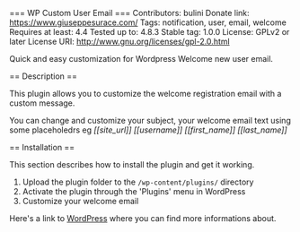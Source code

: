 === WP Custom User Email ===
Contributors: bulini
Donate link: https://www.giuseppesurace.com/
Tags: notification, user, email, welcome
Requires at least: 4.4
Tested up to: 4.8.3
Stable tag: 1.0.0
License: GPLv2 or later
License URI: http://www.gnu.org/licenses/gpl-2.0.html

Quick and easy customization for Wordpress Welcome new user email.

== Description ==

This plugin allows you to customize the welcome registration email with a custom message.

You can change and customize your subject, your welcome email text using some placeholedrs eg *[[site_url]] [[username]] [[first_name]] [[last_name]]*

== Installation ==

This section describes how to install the plugin and get it working.

1. Upload the plugin folder to the `/wp-content/plugins/` directory
2. Activate the plugin through the 'Plugins' menu in WordPress
3. Customize your welcome email

Here's a link to [WordPress](https://www.giuseppesurace.com "My blog") where you can find more informations about.